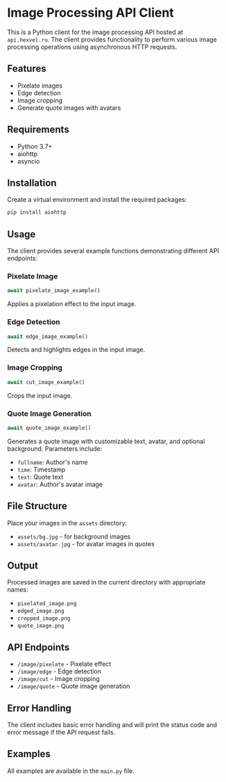 # Image Processing API Client

This is a Python client for the image processing API hosted at `api.hexvel.ru`. The client provides functionality to perform various image processing operations using asynchronous HTTP requests.

## Features

- Pixelate images
- Edge detection
- Image cropping
- Generate quote images with avatars

## Requirements

- Python 3.7+
- aiohttp
- asyncio

## Installation

Create a virtual environment and install the required packages:

```bash
pip install aiohttp
```

## Usage

The client provides several example functions demonstrating different API endpoints:

### Pixelate Image
```python
await pixelate_image_example()
```
Applies a pixelation effect to the input image.

### Edge Detection
```python
await edge_image_example()
```
Detects and highlights edges in the input image.

### Image Cropping
```python
await cut_image_example()
```
Crops the input image.

### Quote Image Generation
```python
await quote_image_example()
```
Generates a quote image with customizable text, avatar, and optional background. Parameters include:
- `fullname`: Author's name
- `time`: Timestamp
- `text`: Quote text
- `avatar`: Author's avatar image

## File Structure

Place your images in the `assets` directory:
- `assets/bg.jpg` - for background images
- `assets/avatar.jpg` - for avatar images in quotes

## Output

Processed images are saved in the current directory with appropriate names:
- `pixelated_image.png`
- `edged_image.png`
- `cropped_image.png`
- `quote_image.png`

## API Endpoints

- `/image/pixelate` - Pixelate effect
- `/image/edge` - Edge detection
- `/image/cut` - Image cropping
- `/image/quote` - Quote image generation

## Error Handling

The client includes basic error handling and will print the status code and error message if the API request fails.


## Examples

All examples are available in the `main.py` file.
